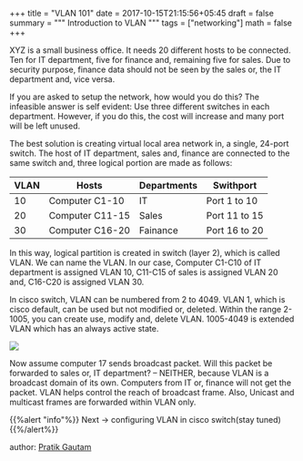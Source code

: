 +++
title = "VLAN 101"
date = 2017-10-15T21:15:56+05:45
draft = false
summary = """
Introduction to VLAN
"""
tags = ["networking"]
math = false
+++


XYZ is a small business office. It needs 20 different hosts to be connected. Ten for IT department, five for finance and, remaining five for sales. Due to security purpose, finance data should not be seen by the sales or, the IT department and, vice versa.

If you are asked to setup the network, how would you do this? The infeasible answer is self evident: Use three different switches in each department. However, if you do this, the cost will increase and many port will be left unused. 

The best solution is creating virtual local area network in, a single, 24-port switch. The host of IT department, sales and, finance are connected to the same switch and, three logical portion are made as follows:

|VLAN|Hosts|Departments|Swithport|
|---|---|---|---|
|10|Computer C1-10|IT|Port 1 to 10|
|20|Computer C11-15|Sales|Port 11 to 15|
|30|Computer C16-20|Fainance|Port 16 to 20|

In this way, logical partition is created in switch (layer 2), which is called VLAN. We can name the VLAN. In our case, Computer C1-C10 of IT department is assigned VLAN 10,  C11-C15 of sales is assigned VLAN 20 and, C16-C20 is assigned VLAN 30.

In cisco switch, VLAN can be numbered from 2 to 4049. VLAN 1, which is cisco default, can be used but not modified or, deleted. Within the range 2-1005, you can create use, modify and, delete VLAN. 1005-4049 is extended VLAN which has an always active state.
 
![](../../img/vlan-in-cisco-switch.png)

Now assume computer 17 sends broadcast packet. Will this packet be forwarded to sales or, IT department? – NEITHER, because VLAN is a broadcast domain of its own. Computers from IT or, finance will not get the packet. VLAN helps control the reach of broadcast frame. Also, Unicast and multicast frames are forwarded within VLAN only.

{{%alert "info"%}} Next -> configuring VLAN in cisco switch(stay tuned){{%/alert%}}

author: [Pratik Gautam](https://github.com/Pratik855)
